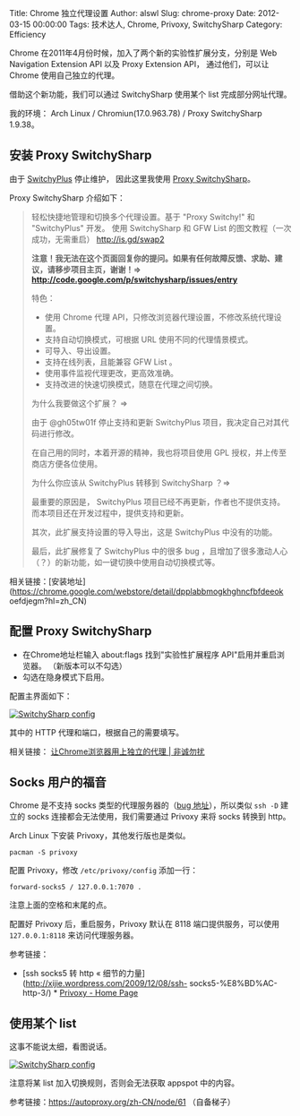 Title: Chrome 独立代理设置
Author: alswl
Slug: chrome-proxy
Date: 2012-03-15 00:00:00
Tags: 技术达人, Chrome, Privoxy, SwitchySharp
Category: Efficiency

Chrome 在2011年4月份时候，加入了两个新的实验性扩展分支，分别是 Web Navigation Extension API 以及 Proxy
Extension API， 通过他们，可以让 Chrome 使用自己独立的代理。

借助这个新功能，我们可以通过 SwitchySharp 使用某个 list 完成部分网址代理。

我的环境： Arch Linux / Chromiun(17.0.963.78) / Proxy SwitchySharp 1.9.38。

## 安装 Proxy SwitchySharp

由于 [SwitchyPlus](http://code.google.com/p/switchyplus/) 停止维护， 因此这里我使用 [Proxy
SwitchySharp](http://code.google.com/p/switchysharp/)。

Proxy SwitchySharp 介绍如下：

    
> 轻松快捷地管理和切换多个代理设置。基于 "Proxy Switchy!" 和 "SwitchyPlus" 开发。
> 使用 SwitchySharp 和 GFW List 的图文教程（一次成功，无需重启）  http://is.gd/swap2
> 
> **注意！我无法在这个页面回复你的提问。如果有任何故障反馈、求助、建议，请移步项目主页，谢谢！=> http://code.google.com/p/switchysharp/issues/entry**
> 
> 特色：
> 
> * 使用 Chrome 代理 API，只修改浏览器代理设置，不修改系统代理设置。
> * 支持自动切换模式，可根据 URL 使用不同的代理情景模式。
> * 可导入、导出设置。
> * 支持在线列表，且能兼容 GFW List 。
> * 使用事件监视代理更改，更高效准确。
> * 支持改进的快速切换模式，随意在代理之间切换。
> 
> 为什么我要做这个扩展？ =>
> 
> 由于 @gh05tw01f 停止支持和更新 SwitchyPlus 项目，我决定自己对其代码进行修改。
> 
> 在自己用的同时，本着开源的精神，我也将项目使用 GPL 授权，并上传至商店方便各位使用。
> 
> 为什么你应该从 SwitchyPlus 转移到 SwitchySharp ？=>
> 
> 最重要的原因是， SwitchyPlus 项目已经不再更新，作者也不提供支持。而本项目还在开发过程中，提供支持和更新。
> 
> 其次，此扩展支持设置的导入导出，这是 SwitchyPlus 中没有的功能。
> 
> 最后，此扩展修复了 SwitchyPlus 中的很多 bug ，且增加了很多激动人心（？）的新功能，如一键切换中使用自动切换模式等。

相关链接：[安装地址](https://chrome.google.com/webstore/detail/dpplabbmogkhghncfbfdeeok
oefdjegm?hl=zh_CN)

## 配置 Proxy SwitchySharp

  * 在Chrome地址栏输入 about:flags 找到"实验性扩展程序 API"启用并重启浏览器。 （新版本可以不勾选）
  * 勾选在隐身模式下启用。

配置主界面如下：

[ ![SwitchySharp config](https://ohsolnxaa.qnssl.com/2012/03/switchysharp_1.png) ](https://ohsolnxaa.qnssl.com/2012/03/switchysharp_1.png)

其中的 HTTP 代理和端口，根据自己的需要填写。

相关链接： [让Chrome浏览器用上独立的代理 | 非诚勿扰](http://youcan.hourb.com/archives/19)

## Socks 用户的福音

Chrome 是不支持 socks 类型的代理服务器的（[bug
地址](http://code.google.com/p/chromium/issues/detail?id=29914)），所以类似 `ssh -D`
建立的 socks 连接都会无法使用，我们需要通过 Privoxy 来将 socks 转换到 http。

Arch Linux 下安装 Privoxy，其他发行版也是类似。
  
    pacman -S privoxy

配置 Privoxy，修改 `/etc/privoxy/config` 添加一行：

    
    forward-socks5 / 127.0.0.1:7070 .

注意上面的空格和末尾的点。

配置好 Privoxy 后，重启服务，Privoxy 默认在 8118 端口提供服务，可以使用 `127.0.0.1:8118` 来访问代理服务器。

参考链接：

* [ssh socks5 转 http « 细节的力量](http://xijie.wordpress.com/2009/12/08/ssh-
socks5-%E8%BD%AC-http-3/) * [Privoxy - Home Page](http://www.privoxy.org/)


## 使用某个 list

这事不能说太细，看图说话。

[ ![SwitchySharp config](https://ohsolnxaa.qnssl.com/2012/03/switchysharp_2.png) ](https://ohsolnxaa.qnssl.com/2012/03/switchysharp_2.png)

注意将某 list 加入切换规则，否则会无法获取 appspot 中的内容。

参考链接：https://autoproxy.org/zh-CN/node/61 （自备梯子）

